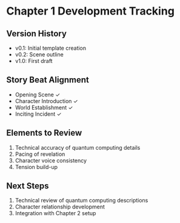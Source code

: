 # Chapter 1 Development Tracking

## Version History
- v0.1: Initial template creation
- v0.2: Scene outline
- v1.0: First draft

## Story Beat Alignment
- Opening Scene ✓
- Character Introduction ✓
- World Establishment ✓
- Inciting Incident ✓

## Elements to Review
1. Technical accuracy of quantum computing details
2. Pacing of revelation
3. Character voice consistency
4. Tension build-up

## Next Steps
1. Technical review of quantum computing descriptions
2. Character relationship development
3. Integration with Chapter 2 setup